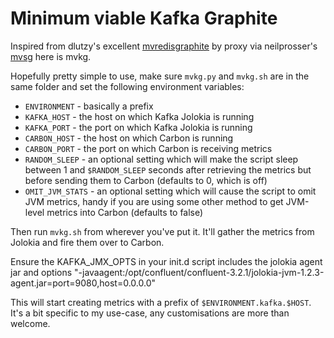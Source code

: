 # Minimum viable Kafka Graphite

Inspired from dlutzy's excellent [mvredisgraphite](https://github.com/dlutzy/mvredisgraphite) by proxy via neilprosser's [mvsg](https://github.com/neilprosser/mvsg) here is mvkg.

Hopefully pretty simple to use, make sure `mvkg.py` and `mvkg.sh` are in the same folder and set the following environment variables:

* `ENVIRONMENT` - basically a prefix 
* `KAFKA_HOST` - the host on which Kafka Jolokia is running
* `KAFKA_PORT` - the port on which Kafka Jolokia is running
* `CARBON_HOST` - the host on which Carbon is running
* `CARBON_PORT` - the port on which Carbon is receiving metrics
* `RANDOM_SLEEP` - an optional setting which will make the script sleep between 1 and `$RANDOM_SLEEP` seconds after retrieving the metrics but before sending them to Carbon (defaults to 0, which is off)
* `OMIT_JVM_STATS` - an optional setting which will cause the script to omit JVM metrics, handy if you are using some other method to get JVM-level metrics into Carbon (defaults to false)

Then run `mvkg.sh` from wherever you've put it. It'll gather the metrics from Jolokia and fire them over to Carbon.

Ensure the KAFKA_JMX_OPTS in your init.d script includes the jolokia agent jar and options "-javaagent:/opt/confluent/confluent-3.2.1/jolokia-jvm-1.2.3-agent.jar=port=9080,host=0.0.0.0"

This will start creating metrics with a prefix of `$ENVIRONMENT.kafka.$HOST`. It's a bit specific to my use-case, any customisations are more than welcome.